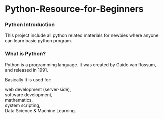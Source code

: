 # Python-Resource-for-Beginners

<h3>Python Introduction</h3>

 This project include all python related materials for newbies where  anyone can learn basic python program.


<h3>What is Python?</h3>

Python is a programming language. It was created by Guido van Rossum, and released in 1991.

Basically It is used for:

web development (server-side),<br>
software development,<br>
mathematics,<br>
system scripting,<br>
Data Science & Machine Learning.
